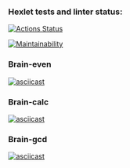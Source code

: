 ### Hexlet tests and linter status:
[![Actions Status](https://github.com/achevozerov/python-project-49/workflows/hexlet-check/badge.svg)](https://github.com/achevozerov/python-project-49/actions)

[![Maintainability](https://api.codeclimate.com/v1/badges/8fe050c33784d0717b80/maintainability)](https://codeclimate.com/github/achevozerov/python-project-49/maintainability)

### Brain-even
[![asciicast](https://asciinema.org/a/tJIfYdGARGOHg18C7YpDW4KDX.svg)](https://asciinema.org/a/tJIfYdGARGOHg18C7YpDW4KDX)

### Brain-calc
[![asciicast](https://asciinema.org/a/D0acj2HsMDFW1Lx2ebvb4Bek5.svg)](https://asciinema.org/a/D0acj2HsMDFW1Lx2ebvb4Bek5)

### Brain-gcd
[![asciicast](https://asciinema.org/a/Q5JDNYLmKc8jjEkNZy4tXX85s.svg)](https://asciinema.org/a/Q5JDNYLmKc8jjEkNZy4tXX85s)
